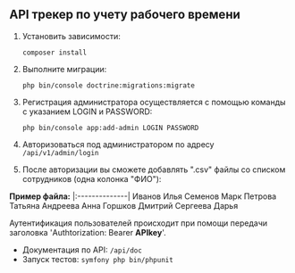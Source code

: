 ## API трекер по учету рабочего времени

1. Установить зависимости:
    ```
    composer install
    ```
2. Выполните миграции:
   ```
   php bin/console doctrine:migrations:migrate
   ```
3. Регистрация администратора осуществляется с помощью команды с указанием LOGIN и PASSWORD:
   ```
   php bin/console app:add-admin LOGIN PASSWORD
   ```
4. Авторизоваться под администратором по адресу `/api/v1/admin/login`


5. После авторизации вы сможете добавлять ".csv" файлы со списком сотрудников (одна колонка "ФИО"):

**Пример файла:**
|:--------------|
Иванов Илья
Семенов Марк
Петрова Татьяна
Андреева Анна
Горшков Дмитрий
Сергеева Дарья

Аутентификация пользователей происходит при помощи передачи заголовка 'Authtorization: Bearer **APIkey**'.

* Документация по API: `/api/doc`
* Запуск тестов: `symfony php bin/phpunit`